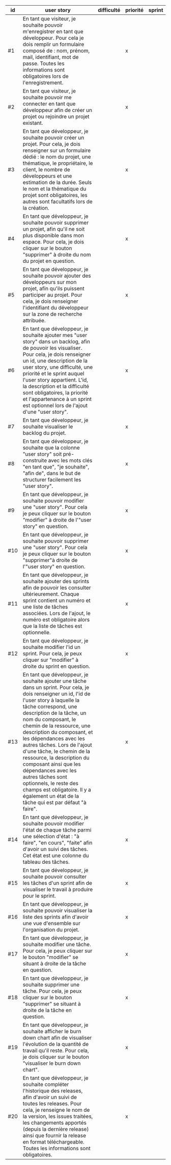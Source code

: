 | id | user story  | difficulté | priorité | sprint |
|----|-------|-------------|------------|-------------|
| #1 | En tant que visiteur, je souhaite pouvoir m'enregistrer en tant que développeur. Pour cela je dois remplir un formulaire composé de : nom, prénom, mail, identifiant, mot de passe. Toutes les informations sont obligatoires lors de l'enregistrement.           |          |    x     |        |
| #2 | En tant que visiteur, je souhaite pouvoir me connecter en tant que développeur afin de créer un projet ou rejoindre un projet existant.   |          |    x     |        |
| #3 |  En tant que développeur, je souhaite pouvoir créer un projet. Pour cela, je dois renseigner sur un formulaire dédié : le nom du projet, une thématique, le propriétaire, le client, le nombre de développeurs et une estimation de la durée. Seuls le nom et la thématique du projet sont obligatoires, les autres sont facultatifs lors de la création. |                   |    x     |        |
| #4 |  En tant que développeur, je souhaite pouvoir supprimer un projet, afin qu'il ne soit plus disponible dans mon espace. Pour cela, je dois cliquer sur le bouton "supprimer" à droite du nom du projet en question. |                   |    x     |        |
| #5 | En tant que développeur, je souhaite pouvoir ajouter des développeurs sur mon projet, afin qu'ils puissent participer au projet. Pour cela, je dois renseigner l'identifiant du développeur sur la zone de recherche attribuée.     |           |    x     |        |
| #6 |  En tant que développeur, je souhaite ajouter mes "user story" dans un backlog, afin de pouvoir les visualiser. Pour cela, je dois renseigner un id, une description de la user story, une difficulté, une priorité et le sprint auquel l'user story appartient. L'id, la description et la difficulté sont obligatoires, la priorité et l'appartenance à un sprint est optionnel lors de l'ajout d'une "user story". |          |    x     |        |
| #7 | En tant que développeur, je souhaite visualiser le backlog du projet.  |             |    x     |        |
| #8 | En tant que développeur, je souhaite que la colonne "user story" soit pré-construite avec les mots clés "en tant que", "je souhaite", "afin de", dans le but de structurer facilement les "user story".  |              |    x     |        |
| #9 | En tant que développeur, je souhaite pouvoir modifier une "user story". Pour cela je peux cliquer sur le bouton "modifier" à droite de l'"user story" en question.  |          |   x     |        |
| #10 | En tant que développeur, je souhaite pouvoir supprimer une "user story". Pour cela je peux cliquer sur le bouton "supprimer"à droite de l'"user story" en question.  |          |   x     |        |
| #11 |  En tant que développeur, je souhaite ajouter des sprints afin de pouvoir les consulter ultérieurement. Chaque sprint contient un numéro et une liste de tâches associées. Lors de l'ajout, le numéro est obligatoire alors que la liste de tâches est optionnelle. |            |    x     |        |
| #12 |  En tant que développeur, je souhaite modifier l'id un sprint. Pour cela, je peux cliquer sur "modifier" à droite du sprint en question. |            |    x     |        |
| #13 | En tant que développeur, je souhaite ajouter une tâche dans un sprint. Pour cela, je dois renseigner un id, l'id de l'user story à laquelle la tâche correspond, une description de la tâche, un nom du composant, le chemin de la ressource, une description du composant, et les dépendances avec les autres tâches. Lors de l'ajout d'une tâche, le chemin de la ressource, la description du composant ainsi que les dépendances avec les autres tâches sont optionnels, le reste des champs est obligatoire. Il y a également un état de la tâche qui est par défaut "à faire".      |            |    x     |        |
| #14 | En tant que développeur, je souhaite pouvoir modifier l'état de chaque tâche parmi une sélection d'état : "à faire", "en cours", "faite" afin d'avoir un suivi des tâches. Cet état est une colonne du tableau des tâches. |         |    x     |        |
| #15 | En tant que développeur, je souhaite pouvoir consulter les tâches d'un sprint afin de visualiser le travail à produire pour le sprint.    |             |    x     |        |
| #16 | En tant que développeur, je souhaite pouvoir visualiser la liste des sprints afin d'avoir une vue d'ensemble sur l'organisation du projet.   |             |    x     |        |
| #17 | En tant que développeur, je souhaite modifier une tâche. Pour cela, je peux cliquer sur le bouton "modifier" se situant à droite de la tâche en question.   |            |   x     |        |
| #18 | En tant que développeur, je souhaite supprimer une tâche. Pour cela, je peux cliquer sur le bouton "supprimer" se situant à droite de la tâche en question.   |            |   x     |        |
| #19 | En tant que développeur, je souhaite afficher le burn down chart afin de  visualiser l'évolution de la quantité de travail qu'il reste. Pour cela, je dois cliquer sur le bouton "visualiser le burn down chart".  |         |    x     |        |
| #20 | En tant que développeur, je souhaite compléter l'historique des releases, afin d'avoir un suivi de toutes les releases. Pour cela, je renseigne le nom de la version, les issues traitées, les changements apportés (depuis la dernière release) ainsi que fournir la release en format téléchargeable. Toutes les informations sont obligatoires. |         |    x     |        |      |
